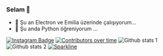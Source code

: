 ### Selam 👋



- 🔭 Şu an Electron ve Emilia üzerinde çalışıyorum...
- 🌱 Şu anda Python öğreniyorum ...

[![Instagram Badge](https://img.shields.io/badge/-Instagram-C13584?style=flat-quare&labelColor=C13584&logo=instagram&logoColor=white&link=link)](https://instagram.com/_ig.talha35)
[![Contributors over time](https://contributor-graph-api.apiseven.com/contributors-svg?chart=contributorOverTime&repo=Naereen/badges)](https://www.apiseven.com/en/contributor-graph?chart=contributorOverTime&repo=AnossaTG)
![Github stats 1](https://github-readme-stats.vercel.app/api?username=AnossaTG&show_icons=true&theme=gradient) 
![Github stats 2](https://github-readme-stats.vercel.app/api?username=AnossaTG&show_icons=true&theme=radical)
[![Sparkline](https://stars.medv.io/Naereen/badges.svg)](https://stars.medv.io/AnossaTG)



